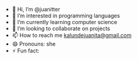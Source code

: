 - 👋 Hi, I’m @juanitter
- 👀 I’m interested in programming languages
- 🌱 I’m currently learning computer science
- 💞️ I’m looking to collaborate on projects
- 📫 How to reach me kalundejuanita@gmail.com
- 😄 Pronouns: she
- ⚡ Fun fact: 

<!---
juanitter/juanitter is a ✨ special ✨ repository because its `README.md` (this file) appears on your GitHub profile.
You can click the Preview link to take a look at your changes.
--->
